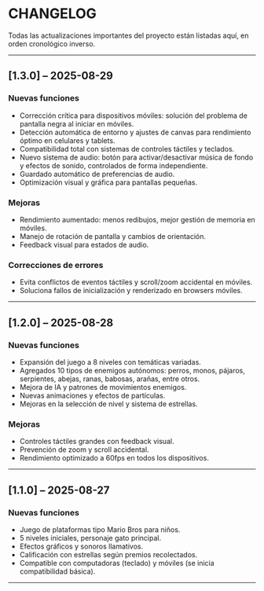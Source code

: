 # CHANGELOG

Todas las actualizaciones importantes del proyecto están listadas aquí, en orden cronológico inverso.

---

## [1.3.0] – 2025-08-29

### Nuevas funciones
- Corrección crítica para dispositivos móviles: solución del problema de pantalla negra al iniciar en móviles.
- Detección automática de entorno y ajustes de canvas para rendimiento óptimo en celulares y tablets.
- Compatibilidad total con sistemas de controles táctiles y teclados.
- Nuevo sistema de audio: botón para activar/desactivar música de fondo y efectos de sonido, controlados de forma independiente.
- Guardado automático de preferencias de audio.
- Optimización visual y gráfica para pantallas pequeñas.

### Mejoras
- Rendimiento aumentado: menos redibujos, mejor gestión de memoria en móviles.
- Manejo de rotación de pantalla y cambios de orientación.
- Feedback visual para estados de audio.

### Correcciones de errores
- Evita conflictos de eventos táctiles y scroll/zoom accidental en móviles.
- Soluciona fallos de inicialización y renderizado en browsers móviles.

---

## [1.2.0] – 2025-08-28

### Nuevas funciones
- Expansión del juego a 8 niveles con temáticas variadas.
- Agregados 10 tipos de enemigos autónomos: perros, monos, pájaros, serpientes, abejas, ranas, babosas, arañas, entre otros.
- Mejora de IA y patrones de movimientos enemigos.
- Nuevas animaciones y efectos de partículas.
- Mejoras en la selección de nivel y sistema de estrellas.

### Mejoras
- Controles táctiles grandes con feedback visual.
- Prevención de zoom y scroll accidental.
- Rendimiento optimizado a 60fps en todos los dispositivos.

---

## [1.1.0] – 2025-08-27

### Nuevas funciones
- Juego de plataformas tipo Mario Bros para niños.
- 5 niveles iniciales, personaje gato principal.
- Efectos gráficos y sonoros llamativos.
- Calificación con estrellas según premios recolectados.
- Compatible con computadoras (teclado) y móviles (se inicia compatibilidad básica).

---

